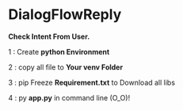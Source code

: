 # DialogFlowReply
**Check Intent From User.**

1 : Create **python Environment**

2 : copy all file to **Your venv Folder**

3 : pip Freeze **Requirement.txt** to Download all libs

4 : py **app.py** in command line (O_O)!

